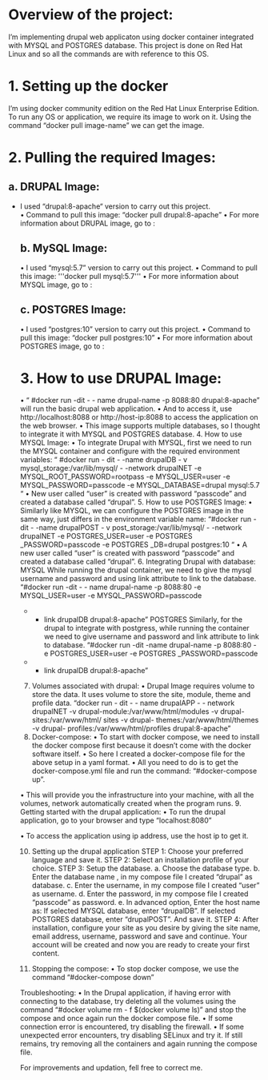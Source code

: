 # Overview of the project:
I’m implementing drupal web applicaton using docker container integrated with MYSQL and POSTGRES database. This project is done on Red Hat Linux and so all the commands are with reference to this OS.

# 1. Setting up the docker

I’m using docker community edition on the Red Hat Linux Enterprise Edition. To run any OS or application, we require its image to work on it. Using the command “docker pull image-name” we can get the image.

# 2. Pulling the required Images:

## a. DRUPAL Image:
<ul>	
<li> I used “drupal:8-apache“ version to carry out this project.</li>
•	Command to pull this image: “docker pull drupal:8-apache”
•	For more information about DRUPAL image, go to :

## b. MySQL Image:
•	I used “mysql:5.7”  version to carry out this project.
•	Command to pull this image: 
  '''docker pull mysql:5.7'''
•	For more information about MYSQL image, go to :

## c. POSTGRES Image:
•	I used “postgres:10” version to carry out this project.
•	Command to pull this image: “docker pull postgres:10”
•	For more information about POSTGRES image, go to :

# 3. How to use DRUPAL Image:

•	“ #docker run -dit  - - name drupal-name  -p  8088:80 drupal:8-apache” will run the basic drupal web application.
•	And to access it, use http://localhost:8088 or http://host-ip:8088 to access the application on the web browser.
•	This image supports multiple databases, so I thought to integrate it with MYSQL and POSTGRES database.
4. How to use MYSQL Image:
•	To integrate Drupal with MYSQL, first we need to run the MYSQL container and configure with the required environment variables:
“ #docker run - dit - -name  drupalDB  - v mysql_storage:/var/lib/mysql/  - -network drupalNET
-e MYSQL_ROOT_PASSWORD=rootpass
-e MYSQL_USER=user
-e MYSQL_PASSWORD=passcode
-e MYSQL_DATABASE=drupal 
mysql:5.7 “
•	New user called “user” is created with password “passcode” and created a database called “drupal”.
5. How to use POSTGRES Image:
•	Similarly like MYSQL, we can configure the POSTGRES image in the same way, just differs in the environment variable name:
“#docker run - dit - -name  drupalPOST  - v post_storage:/var/lib/mysql/  - -network drupalNET
-e POSTGRES_USER=user
-e POSTGRES _PASSWORD=passcode
-e POSTGRES _DB=drupal 
postgres:10 “
•	A new user called “user” is created with password “passcode” and created a database called “drupal”.
6. Integrating Drupal with database:
MYSQL
While running the drupal container, we need to give the mysql username and password and using link attribute to link to the database.
“#docker run -dit  - - name drupal-name  -p  8088:80
-e MYSQL_USER=user
-e MYSQL_PASSWORD=passcode
- - link drupalDB drupal:8-apache”
POSTGRES
Similarly, for the drupal to integrate with postgress, while running the container we need to give username and password and link attribute to link to database.
“#docker run -dit  -name drupal-name  -p  8088:80
-e POSTGRES_USER=user
-e POSTGRES _PASSWORD=passcode
- - link drupalDB drupal:8-apache”
7. Volumes associated with drupal:
•	Drupal Image requires volume to store the data. It uses volume to store the site, module, theme and profile data.
“docker run - dit  - - name drupalAPP  - - network  drupalNET 
	-v drupal-module:/var/www/html/modules
	-v drupal-sites:/var/www/html/ sites
	-v drupal- themes:/var/www/html/themes
-v drupal- profiles:/var/www/html/profiles
drupal:8-apache”
8. Docker-compose:
•	To start with docker compose, we need to install the docker compose first because it doesn’t come with the docker software itself.
•	So here I created a docker-compose file for the above setup in a yaml format.
•	All you need to do is to get the docker-compose.yml file and run the command:                “#docker-compose up”.
 
•	This will provide you the infrastructure into your machine, with all the volumes, network automatically created when the program runs.
9. Getting started with the drupal application:
•	To run the drupal application, go to your browser and type “localhost:8080”
 
•	To access the application using ip address, use the host ip to get it.
 
10. Setting up the drupal application
STEP 1: Choose your preferred language and save it.
STEP 2: Select an installation profile of your choice.
STEP 3: Setup the database.
a. Choose the database type.
b. Enter the database name , in my compose file I created “drupal” as database.
c. Enter the username, in my compose file I created “user” as username.
d. Enter the password, in my compose file I created “passcode” as password.
e. In advanced option, Enter the host name as:
	If selected MYSQL database, enter “drupalDB”.
	If  selected POSTGRES database, enter “drupalPOST”.
And save it.
STEP 4: After installation, configure your site as you desire by giving the site name, email address, username, password and save and continue.
Your account will be created and now you are ready to create your first content.
 
11. Stopping the compose:
•	To stop docker compose, we use the command “#docker-compose down”
 

Troubleshooting:
•	In the Drupal application, if having error with connecting to the database, try deleting all the volumes using the command “#docker volume rm -  f $(docker volume ls)” and stop the compose and once again run the docker compose file.
•	If some connection error is encountered, try disabling the firewall.
•	If some unexpected error encounters, try disabling SELinux and try it. If still remains, try removing all the containers and again running the compose file.

For improvements and updation, fell free to correct me.
